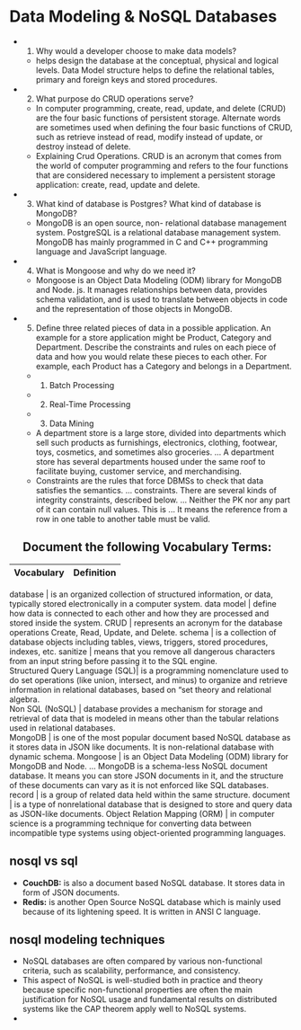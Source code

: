 #  Data Modeling & NoSQL Databases

- 1. Why would a developer choose to make data models?
  - helps design the database at the conceptual, physical and logical levels. Data Model structure helps to define the relational tables, primary and foreign keys and stored procedures. 

- 2. What purpose do CRUD operations serve?
  - In computer programming, create, read, update, and delete (CRUD) are the four basic functions of persistent storage. Alternate words are sometimes used when defining the four basic functions of CRUD, such as retrieve instead of read, modify instead of update, or destroy instead of delete.
  - Explaining Crud Operations. CRUD is an acronym that comes from the world of computer programming and refers to the four functions that are considered necessary to implement a persistent storage application: create, read, update and delete.

- 3. What kind of database is Postgres? What kind of database is MongoDB?
  - MongoDB is an open source, non- relational database management system. PostgreSQL is a relational database management system. MongoDB has mainly programmed in C and C++ programming language and JavaScript language.

- 4. What is Mongoose and why do we need it?
  - Mongoose is an Object Data Modeling (ODM) library for MongoDB and Node. js. It manages relationships between data, provides schema validation, and is used to translate between objects in code and the representation of those objects in MongoDB.

- 5. Define three related pieces of data in a possible application. An example for a store application might be Product, Category and Department. Describe the constraints and rules on each piece of data and how you would relate these pieces to each other. For example, each Product has a Category and belongs in a Department.
  - 1. Batch Processing
  - 2. Real-Time Processing
  - 3. Data Mining
  - A department store is a large store, divided into departments which sell such products as furnishings, electronics, clothing, footwear, toys, cosmetics, and sometimes also groceries. ... A department store has several departments housed under the same roof to facilitate buying, customer service, and merchandising.
  - Constraints are the rules that force DBMSs to check that data satisfies the semantics. ... constraints. There are several kinds of integrity constraints, described below. ... Neither the PK nor any part of it can contain null values. This is ... It means the reference from a row in one table to another table must be valid.


  ## Document the following Vocabulary Terms:

Vocabulary                   |  Definition
-----------------------------|----------------------------------------------------------------------------------------------------
 
 database                        | is an organized collection of structured information, or data, typically stored electronically in a                                       computer system.
  data model                     | define how data is connected to each other and how they are processed and stored inside the system.
  CRUD                           | represents an acronym for the database operations Create, Read, Update, and Delete.
  schema                         | is a collection of database objects including tables, views, triggers, stored procedures, indexes, etc.
  sanitize                       | means that you remove all dangerous characters from an input string before passing it to the SQL engine.                                                                       
  Structured Query Language (SQL)| is a programming nomenclature used to do set operations (like union, intersect, and minus) to organize and retrieve information in relational databases, based on “set theory and relational algebra.                   
  Non SQL (NoSQL)                | database provides a mechanism for storage and retrieval of data that is modeled in means other than the tabular relations used in relational databases.   
  MongoDB                        |  is one of the most popular document based NoSQL database as it stores data in JSON like documents. It is non-relational database with dynamic schema.
  Mongoose                       | is an Object Data Modeling (ODM) library for MongoDB and Node. ... MongoDB is a schema-less NoSQL document database. It means you can store JSON documents in it, and the structure of these documents can vary as it is not enforced like SQL databases.
  record                         | is a group of related data held within the same structure. 
  document                       | is a type of nonrelational database that is designed to store and query data as JSON-like documents.
  Object Relation Mapping (ORM)  | in computer science is a programming technique for converting data between incompatible type systems using object-oriented programming languages.


## nosql vs sql
- **CouchDB:** is also a document based NoSQL database. It stores data in form of JSON documents.
- **Redis:** is another Open Source NoSQL database which is mainly used because of its lightening speed. It is written in ANSI C language.

## nosql modeling techniques
- NoSQL databases are often compared by various non-functional criteria, such as scalability, performance, and consistency.
- This aspect of NoSQL is well-studied both in practice and theory because specific non-functional properties are often the main justification for NoSQL usage and fundamental results on distributed systems like the CAP theorem apply well to NoSQL systems.  
- 

